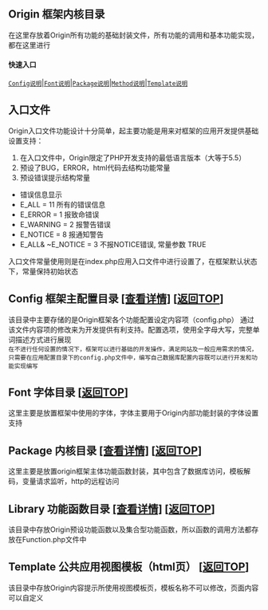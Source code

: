 <span id='origin_top'></span>
## Origin 框架内核目录
在这里存放着Origin所有功能的基础封装文件，所有功能的调用和基本功能实现，都在这里进行
#### 快速入口
[`Config说明`](#config)|[`Font说明`](#origin_font)|[`Package说明`](#origin_package)|[`Method说明`](#origin_method)|[`Template说明`](#origin_template)

## 入口文件
Origin入口文件功能设计十分简单，起主要功能是用来对框架的应用开发提供基础设置支持：
1) 在入口文件中，Origin限定了PHP开发支持的最低语言版本（大等于5.5）
2) 预设了BUG，ERROR，html代码去结构功能常量
3) 预设错误提示结构常量
- 错误信息显示
- E_ALL = 11 所有的错误信息
- E_ERROR = 1 报致命错误
- E_WARNING = 2 报警告错误
- E_NOTICE = 8 报通知警告
- E_ALL& ~E_NOTICE = 3 不报NOTICE错误, 常量参数 TRUE

入口文件常量使用则是在index.php应用入口文件中进行设置了，在框架默认状态下，常量保持初始状态

<span id='config'></span>
## Config 框架主配置目录 <a href="https://github.com/shenqiwei/origin_framework/tree/master/origin/config">[查看详情]</a> [[返回TOP](#origin_top)]
该目录中主要存储的是Origin框架各个功能配置设定内容项（config.php）
通过该文件内容项的修改来为开发提供有利支持。配置选项，使用全字母大写，完整单词描述方式进行展现   
`在不进行任何设置的情况下，框架可以进行基础的开发操作，满足网站及一般应用需求的情况，只需要在应用配置目录下的config.php文件中，编写自己数据库配置内容既可以进行开发和功能实现编写`   

<span id='origin_font'></span>
## Font 字体目录 [[返回TOP](#origin_top)]
这里主要是放置框架中使用的字体，字体主要用于Origin内部功能封装的字体设置支持    

<span id='origin_package'></span>
## Package 内核目录 <a href="https://github.com/shenqiwei/origin_framework/tree/master/origin/package">[查看详情]</a> [[返回TOP](#origin_top)]
这里主要是放置origin框架主体功能函数封装，其中包含了数据库访问，模板解码，变量请求监听，http的远程访问   

<span id='origin_method'></span>
## Library 功能函数目录 <a href="https://github.com/shenqiwei/origin_framework/tree/master/origin/library">[查看详情]</a> [[返回TOP](#origin_top)]
该目录中存放Origin预设功能函数以及集合型功能函数，所以函数的调用方法都存放在Function.php文件中   
 

<span id='origin_template'></span>
## Template 公共应用视图模板（html页） [[返回TOP](#origin_top)]

该目录中存放Origin内容提示所使用视图模板页，模板名称不可以修改，页面内容可以自定义